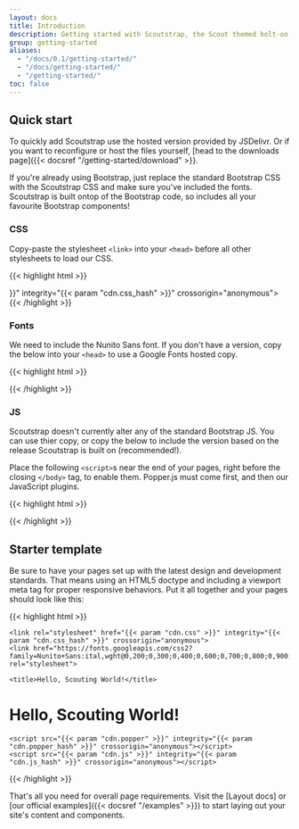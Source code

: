 ```yaml
---
layout: docs
title: Introduction
description: Getting started with Scoutstrap, the Scout themed bolt-on for Bootstrap.
group: getting-started
aliases:
  - "/docs/0.1/getting-started/"
  - "/docs/getting-started/"
  - "/getting-started/"
toc: false
---
```


 ## Quick start

To quickly add Scoutstrap use the hosted version provided by JSDelivr. Or if you want to reconfigure or host the files yourself, [head to the downloads page]({{< docsref "/getting-started/download" >}}.

If you're already using Bootstrap, just replace the standard Bootstrap CSS with the Scoutstrap CSS and make sure you've included the fonts. Scoutstrap is built ontop of the Bootstrap code, so includes all your favourite Bootstrap components!

### CSS

Copy-paste the stylesheet `<link>` into your `<head>` before all other stylesheets to load our CSS.

{{< highlight html >}}
<link rel="stylesheet" href="{{< param "cdn.css" >}}" integrity="{{< param "cdn.css_hash" >}}" crossorigin="anonymous">
{{< /highlight >}}

### Fonts

We need to include the Nunito Sans font. If you don't have a version, copy the below into your `<head>` to use a Google Fonts hosted copy.

{{< highlight html >}}
<link href="https://fonts.googleapis.com/css2?family=Nunito+Sans:ital,wght@0,200;0,300;0,400;0,600;0,700;0,800;0,900;1,400;1,600&display=swap" rel="stylesheet">
{{< /highlight >}}

### JS

Scoutstrap doesn't currently alter any of the standard Bootstrap JS. You can use thier copy, or copy the below to include the version based on the release Scoutstrap is built on (recommended!).

Place the following `<script>`s near the end of your pages, right before the closing `</body>` tag, to enable them. Popper.js must come first, and then our JavaScript plugins.

{{< highlight html >}}
<script src="{{< param "cdn.popper" >}}" integrity="{{< param "cdn.popper_hash" >}}" crossorigin="anonymous"></script>
<script src="{{< param "cdn.js" >}}" integrity="{{< param "cdn.js_hash" >}}" crossorigin="anonymous"></script>
{{< /highlight >}}


## Starter template

Be sure to have your pages set up with the latest design and development standards. That means using an HTML5 doctype and including a viewport meta tag for proper responsive behaviors. Put it all together and your pages should look like this:

{{< highlight html >}}
<!doctype html>
<html lang="en">
  <head>
    <meta charset="utf-8">
    <meta name="viewport" content="width=device-width, initial-scale=1">

    <link rel="stylesheet" href="{{< param "cdn.css" >}}" integrity="{{< param "cdn.css_hash" >}}" crossorigin="anonymous">
    <link href="https://fonts.googleapis.com/css2?family=Nunito+Sans:ital,wght@0,200;0,300;0,400;0,600;0,700;0,800;0,900;1,400;1,600&display=swap" rel="stylesheet">

    <title>Hello, Scouting World!</title>
  </head>
  <body>
    <h1>Hello, Scouting World!</h1>


    <script src="{{< param "cdn.popper" >}}" integrity="{{< param "cdn.popper_hash" >}}" crossorigin="anonymous"></script>
    <script src="{{< param "cdn.js" >}}" integrity="{{< param "cdn.js_hash" >}}" crossorigin="anonymous"></script>
  </body>
</html>
{{< /highlight >}}

That's all you need for overall page requirements. Visit the [Layout docs] or [our official examples]({{< docsref "/examples" >}}) to start laying out your site's content and components.